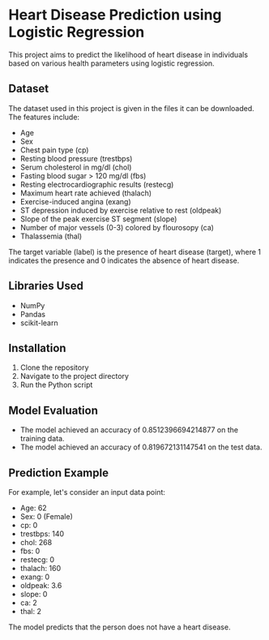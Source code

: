# Heart Disease Prediction using Logistic Regression

This project aims to predict the likelihood of heart disease in individuals based on various health parameters using logistic regression.

## Dataset

The dataset used in this project is given in the files it can be downloaded. The features include:

- Age
- Sex
- Chest pain type (cp)
- Resting blood pressure (trestbps)
- Serum cholesterol in mg/dl (chol)
- Fasting blood sugar > 120 mg/dl (fbs)
- Resting electrocardiographic results (restecg)
- Maximum heart rate achieved (thalach)
- Exercise-induced angina (exang)
- ST depression induced by exercise relative to rest (oldpeak)
- Slope of the peak exercise ST segment (slope)
- Number of major vessels (0-3) colored by flourosopy (ca)
- Thalassemia (thal)

The target variable (label) is the presence of heart disease (target), where 1 indicates the presence and 0 indicates the absence of heart disease.

## Libraries Used

- NumPy
- Pandas
- scikit-learn

## Installation

1. Clone the repository
2. Navigate to the project directory
3. Run the Python script

## Model Evaluation

- The model achieved an accuracy of 0.8512396694214877 on the training data.
- The model achieved an accuracy of 0.819672131147541 on the test data.

## Prediction Example

For example, let's consider an input data point:

- Age: 62
- Sex: 0 (Female)
- cp: 0
- trestbps: 140
- chol: 268
- fbs: 0
- restecg: 0
- thalach: 160
- exang: 0
- oldpeak: 3.6
- slope: 0
- ca: 2
- thal: 2

The model predicts that the person does not have a heart disease.
